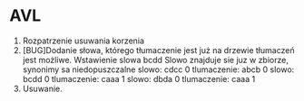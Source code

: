 # AVL

1. Rozpatrzenie usuwania korzenia
2. [BUG]Dodanie słowa, którego tłumaczenie jest już na drzewie tłumaczeń jest możliwe.
            Wstawienie slowa bcdd
  Slowo znajduje sie juz w zbiorze, synonimy sa niedopuszczalne
  slowo: cdcc 0   tlumaczenie: abcb 0
  slowo: bcdd 0   tlumaczenie: caaa 1
  slowo: dbda 0   tlumaczenie: caaa 1
3. Usuwanie.
